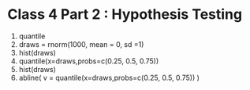 # Class 4 Part 2 : Hypothesis Testing
1. quantile
2. draws = rnorm(1000, mean = 0, sd =1)
3. hist(draws)
4. quantile(x=draws,probs=c(0.25, 0.5, 0.75))
5. hist(draws)
6. abline( v = quantile(x=draws,probs=c(0.25, 0.5, 0.75)) )

